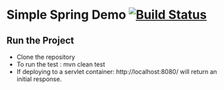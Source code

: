 # Simple Spring Demo [![Build Status](https://travis-ci.org/ammar-test/Spring-5.svg?branch=master)](https://travis-ci.org/ammar-test/Spring-5)
 
## Run the Project
   - Clone the repository
   - To run the test : mvn clean test
   - If deploying to a servlet container: http://localhost:8080/ will return an initial response.
   
   

